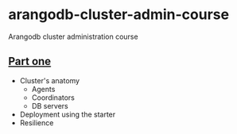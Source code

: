 # arangodb-cluster-admin-course
Arangodb cluster administration course 

## [Part one](part-one.md)

 * Cluster's anatomy
   * Agents
   * Coordinators
   * DB servers
 * Deployment using the starter
 * Resilience
 
